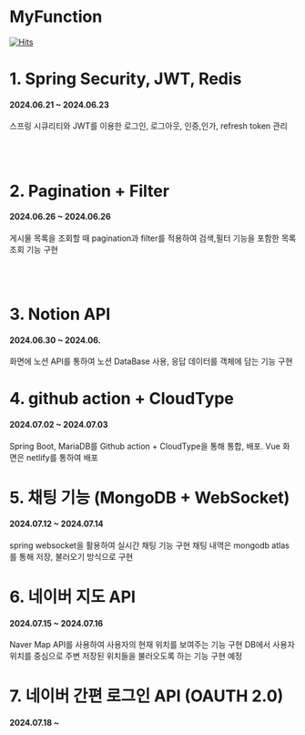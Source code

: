 # MyFunction
[![Hits](https://hits.seeyoufarm.com/api/count/incr/badge.svg?url=https%3A%2F%2Fgithub.com%2Fdaersh%2FMyFunction&count_bg=%2379C83D&title_bg=%23555555&icon=&icon_color=%23E7E7E7&title=hits&edge_flat=false)](https://hits.seeyoufarm.com)

# 1. Spring Security, JWT, Redis
#### 2024.06.21 ~ 2024.06.23
스프링 시큐리티와 JWT를 이용한 로그인, 로그아웃, 인증,인가, refresh token 관리

<br>
<br>

# 2. Pagination + Filter
#### 2024.06.26 ~ 2024.06.26
게시물 목록을 조회할 때 pagination과 filter를 적용하여 검색,필터 기능을 포함한 목록 조회 기능 구현

<br><br>

# 3. Notion API 
#### 2024.06.30 ~ 2024.06. 
화면에 노션 API를 통하여 노션 DataBase 사용, 응답 데이터를 객체에 담는 기능 구현

# 4. github action + CloudType
#### 2024.07.02 ~ 2024.07.03
Spring Boot, MariaDB를 Github action + CloudType을 통해 통합, 배포.
Vue 화면은 netlify를 통하여 배포

# 5. 채팅 기능 (MongoDB + WebSocket)
#### 2024.07.12 ~ 2024.07.14
spring websocket을 활용하여 실시간 채팅 기능 구현
채팅 내역은 mongodb atlas를 통해 저장, 불러오기 방식으로 구현 

# 6. 네이버 지도 API 
#### 2024.07.15 ~ 2024.07.16
Naver Map API를 사용하여 사용자의 현재 위치를 보여주는 기능 구현
DB에서 사용자 위치를 중심으로 주변 저장된 위치들을 불러오도록 하는 기능 구현 예정

# 7. 네이버 간편 로그인 API (OAUTH 2.0)
#### 2024.07.18 ~ 
